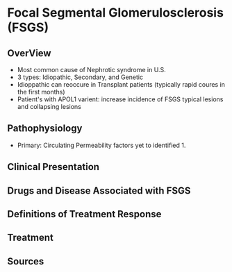# **Focal Segmental Glomerulosclerosis (FSGS)** 
## **OverView**
  * Most common cause of Nephrotic syndrome in U.S.
  * 3 types: Idiopathic, Secondary, and Genetic
  * Idioppathic can reoccure in  Transplant patients (typically rapid coures in the first months)
  * Patient's with APOL1 varient: increase incidence of FSGS typical lesions and collapsing lesions 
## **Pathophysiology** 
  * Primary: Circulating Permeability factors yet to identified
    1. 
## **Clinical Presentation**
## **Drugs and Disease Associated with FSGS**
## **Definitions of Treatment Response**
## **Treatment**
## **Sources**
